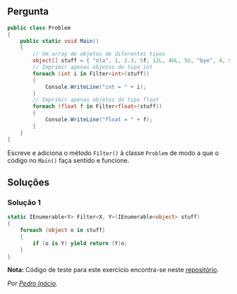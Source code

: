 ## Pergunta

```cs
public class Problem
{
    public static void Main()
    {
        // Um array de objetos de diferentes tipos
        object[] stuff = { "ola", 1, 2.3, 5f, 12L, 4UL, 5U, "bye", 4, 9 };
        // Imprimir apenas objetos do tipo int
        foreach (int i in Filter<int>(stuff))
        {
            Console.WriteLine("int = " + i);
        }
        // Imprimir apenas objetos do tipo float
        foreach (float f in Filter<float>(stuff))
        {
            Console.WriteLine("float = " + f);
        }
    }
}
```

Escreve e adiciona o método `Filter()` à classe `Problem` de modo a que o
código no `Main()` faça sentido e funcione.


## Soluções

### Solução 1

```cs
static IEnumerable<Y> Filter<X, Y>(IEnumerable<object> stuff)
{
    foreach (object o in stuff)
    {
        if (o is Y) yield return (Y)o;
    }
}

```

**Nota:** Código de teste para este exercício encontra-se neste
[repositório](https://github.com/PmaiWoW/GitHub-Exercises).

*Por [Pedro Inácio](https://github.com/PmaiWoW).*